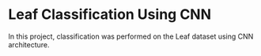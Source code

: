 # Leaf Classification Using CNN
 In this project, classification was performed on the Leaf dataset using CNN architecture.
